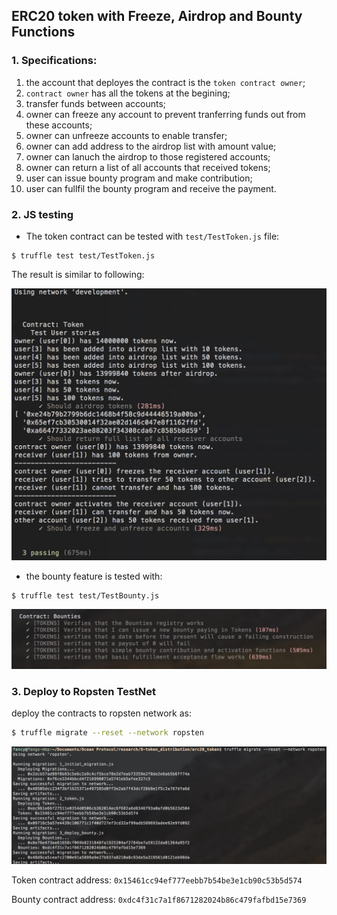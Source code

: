 ## ERC20 token with Freeze, Airdrop and Bounty Functions

### 1. Specifications:

1. the account that deployes the contract is the `token contract owner`;
2. `contract owner` has all the tokens at the begining;
3. transfer funds between accounts;
4. owner can freeze any account to prevent tranferring funds out from these accounts;
5. owner can unfreeze accounts to enable transfer;
6. owner can add address to the airdrop list with amount value;
7. owner can lanuch the airdrop to those registered accounts;
8. owner can return a list of all accounts that received tokens;
9. user can issue bounty program and make contribution;
10. user can fullfil the bounty program and receive the payment.

### 2. JS testing

* The token contract can be tested with `test/TestToken.js` file:

```
$ truffle test test/TestToken.js 
```

The result is similar to following:

<img src='img/test.jpg' />

* the bounty feature is tested with:

```
$ truffle test test/TestBounty.js 
```

<img src='img/bounty.jpg' />

### 3. Deploy to Ropsten TestNet

deploy the contracts to ropsten network as:

```bash
$ truffle migrate --reset --network ropsten
```

<img src='img/ropsten.jpg' />

Token contract address: `0x15461cc94ef777eebb7b54be3e1cb90c53b5d574`

Bounty contract address: `0xdc4f31c7a1f8671282024b86c479fafbd15e7369`

